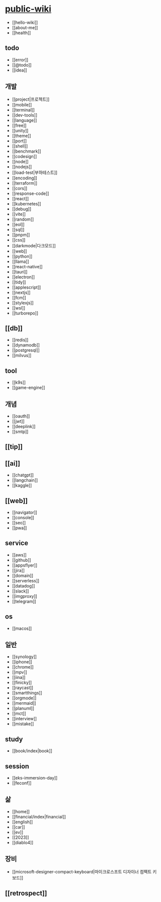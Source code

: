 # [public-wiki](http://github.com/deptno/public-wiki) 
- [[hello-wiki]]
- [[about-me]]
- [[health]]

## todo
- [[error]]
- [[@todo]]
- [[idea]]

## 개발
- [[project|프로젝트]]
- [[mobile]]
- [[terminal]]
- [[dev-tools]]
- [[language]]
- [[free]]
- [[unity]]
- [[theme]]
- [[port]]
- [[shell]]
- [[benchmark]]
- [[codesign]]
- [[node]]
- [[nodejs]]
- [[load-test|부하테스트]]
- [[encoding]]
- [[terraform]]
- [[cors]]
- [[response-code]]
- [[react]]
- [[kubernetes]]
- [[debug]]
- [[vite]]
- [[random]]
- [[eol]]
- [[sql]]
- [[pnpm]]
- [[css]]
- [[darkmode|다크모드]]
- [[web]]
- [[python]]
- [[llama]]
- [[react-native]]
- [[tauri]]
- [[electron]]
- [[tidy]]
- [[applescript]]
- [[nextjs]]
- [[fcm]]
- [[stylexjs]]
- [[wsl]]
- [[turborepo]]

## [[db]]
- [[redis]]
- [[dynamodb]]
- [[postgresql]]
- [[milvus]]

## tool
- [[k9s]]
- [[game-engine]]

## 개념
- [[oauth]]
- [[jwt]]
- [[deeplink]]
- [[smtp]]

## [[tip]]

## [[ai]]
- [[chatgpt]]
- [[langchain]]
- [[kaggle]]

## [[web]]
- [[navigator]]
- [[console]]
- [[seo]]
- [[pwa]]

## service
- [[aws]]
- [[github]]
- [[appsflyer]]
- [[jira]]
- [[domain]]
- [[serverless]]
- [[datadog]]
- [[slack]]
- [[imgproxy]]
- [[telegram]]

## os
- [[macos]]

## 일반
- [[synology]]
- [[iphone]]
- [[chrome]]
- [[mpv]]
- [[iina]]
- [[finicky]]
- [[raycast]]
- [[smartthings]]
- [[orgmode]]
- [[mermaid]]
- [[planuml]]
- [[mct]]
- [[interview]]
- [[mistake]]

## study
- [[book/index|book]]

## session
- [[eks-immersion-day]]
- [[feconf]]

## 삶
- [[home]]
- [[financial/index|financial]]
- [[english]]
- [[car]]
- [[ev]]
- [[2023]]
- [[diablo4]]

## 장비
- [[microsoft-designer-compact-keyboard|마이크로스프트 디자이너 컴팩트 키보드]]

## [[retrospect]]
